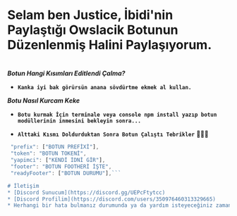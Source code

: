 #  **Selam ben Justice, İbidi'nin Paylaştığı Owslacik Botunun Düzenlenmiş Halini Paylaşıyorum.**


#

***Botun Hangi Kısımları Editlendi Çalma?***

* **`Kanka iyi bak görürsün anana sövdürtme ekmek al kullan.`**

***Botu Nasıl Kurcam Keke***

* **`Botu kurmak İçin terminale veya console npm install yazıp botun modüllerinin inmesini bekleyin sonra...`**

* **`Alttaki Kısmı Doldurduktan Sonra Botun Çalıştı Tebrikler`** 🎉🎉🎉 

```js
 "prefix": ["BOTUN PREFİXİ"],
 "token": "BOTUN TOKENİ",
 "yapimci": ["KENDİ İDNİ GİR"],
 "footer": "BOTUN FOOTHERİ İŞTE",
 "readyFooter": ["BOTUN DURUMU"],```

# İletişim
* [Discord Sunucum](https://discord.gg/UEPcFtytcc)
* [Discord Profilim](https://discord.com/users/350976460313329665)
* Herhangi bir hata bulmanız durumunda ya da yardım isteyeceğiniz zaman buralardan bana ulaşabilirsiniz.

